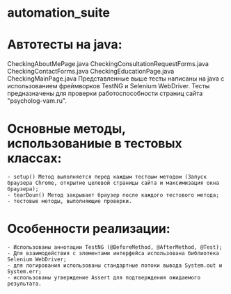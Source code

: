 # automation_suite

# Автотесты на java:
CheckingAboutMePage.java
CheckingConsultationRequestForms.java
CheckingContactForms.java
CheckingEducationPage.java
CheckingMainPage.java
Представленные выше тесты написаны на java с использованием фреймворков TestNG и Selenium WebDriver.
Тесты предназначены для проверки работоспособности страниц сайта "psycholog-vam.ru".

# Основные методы, использованиые в тестовых классах:
    - setup() Метод выполняется перед каждым тестоым методом (Запуск браузера Chrome, открытие целевой страницы сайта и максимизация окна браузера);
    - tearDoun() Метод закрывает браузер после каждого тестового метода;
    - тестовые методы, выполняющие проверки.

# Особенности реализации:
    - Использованы аннотации TestNG (@BeforeMethod, @AfterMethod, @Test);
    - Для взаимодействия с элементами интерфейса использована библиотека Selenium WebDriver;
    - для логирования использованы стандартные потоки вывода System.out и System.err;
    - использованы утверждение Assert для подтверждения ожидаемого результата.


